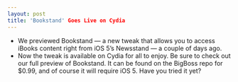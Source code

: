 ```yaml
---
layout: post
title: 'Bookstand' Goes Live on Cydia
---
```

* We previewed Bookstand — a new tweak that allows you to access iBooks content right from iOS 5’s Newsstand — a couple of days ago.
* Now the tweak is available on Cydia for all to enjoy. Be sure to check out our full preview of Bookstand. It can be found on the BigBoss repo for $0.99, and of course it will require iOS 5. Have you tried it yet?

